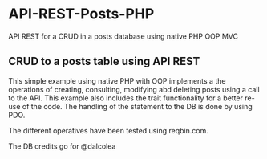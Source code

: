 # API-REST-Posts-PHP
API REST for a CRUD in a posts database using native PHP OOP MVC

<h2>CRUD to a posts table using API REST</h2>

This simple example using native PHP with OOP implements a the operations of creating, consulting, modifying abd deleting posts using a call to the API.
This example also includes the trait functionality for a better re-use of the code.
The handling of the statement to the DB is done by using PDO.

The different operatives have been tested using reqbin.com.

The DB credits go for @dalcolea
